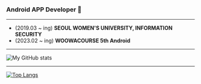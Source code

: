 ### Android APP Developer 👋
___
* (2019.03 ~ ing) **SEOUL WOMEN'S UNIVERSITY, INFORMATION SECURITY**
* (2023.02 ~ ing) **WOOWACOURSE 5th Android**
___
![My GitHub stats](https://github-readme-stats.vercel.app/api?username=hyunji1203&theme=dark&show_icons=true)
___
[![Top Langs](https://github-readme-stats.vercel.app/api/top-langs/?username=hyunji1203&layout=compact)](https://github.com/hyunji1203/github-readme-stats)<br>
<!--
**hyunji1203/hyunji1203** is a ✨ _special_ ✨ repository because its `README.md` (this file) appears on your GitHub profile.

Here are some ideas to get you started:

- 🔭 I’m currently working on ...
- 🌱 I’m currently learning ...
- 👯 I’m looking to collaborate on ...
- 🤔 I’m looking for help with ...
- 💬 Ask me about ...
- 📫 How to reach me: ...
- 😄 Pronouns: ...
- ⚡ Fun fact: ...
-->

